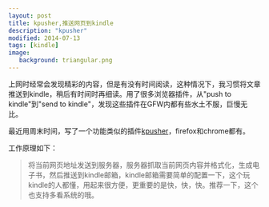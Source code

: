 ```yaml
---
layout: post
title: kpusher,推送网页到kindle
description: "kpusher"
modified: 2014-07-13
tags: [kindle]
image:
   background: triangular.png
---
```

 
上网时经常会发现精彩的内容，但是有没有时间阅读，这种情况下，我习惯将文章推送到kindle，稍后有时间时再细读。用了很多浏览器插件，从"push to kindle"到"send to kindle"，发现这些插件在GFW内都有些水土不服，巨慢无比。

最近用周末时间，写了一个功能类似的插件[kpusher](http://kpusher.xuanhao360.com/)，firefox和chrome都有。

工作原理如下：

>将当前网页地址发送到服务器，服务器抓取当前网页内容并格式化，生成电子书，然后推送到kindle邮箱，kindle邮箱需要简单的配置一下，这个玩kindle的人都懂，用起来很方便，更重要的是快，快，快。推荐一下，这个也支持多看系统的哦。
